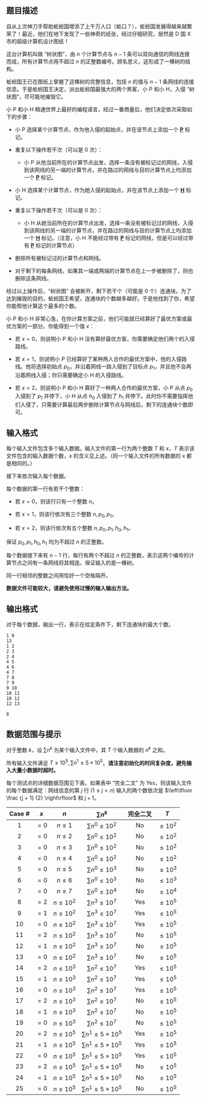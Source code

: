 ## 题目描述

自从上次神刀手帮助蚯蚓国增添了上千万人口（蚯口？），蚯蚓国发展得越来越繁荣了！最近，他们在地下发现了一些神奇的纸张，经过仔细研究，居然是 D 国 X 市的超级计算机设计图纸！

这台计算机叫做 “树状图”，由 $n$ 个计算节点与 $n - 1$ 条可以双向通信的网线连接而成，所有计算节点用不超过 $n$ 的正整数编号。顾名思义，这形成了一棵树的结构。

蚯蚓国王已在图纸上掌握了这棵树的完整信息，包括 $n$ 的值与 $n - 1$ 条网线的连接信息。于是蚯蚓国王决定，派出蚯蚓国最强大的两个黑客，小 P 和小 H，入侵 “树状图”，尽可能地摧毁它。

小 P 和小 H 精通世界上最好的编程语言，经过一番商量后，他们决定依次采取如 下的步骤：
* 小 P 选择某个计算节点，作为他入侵的起始点，并在该节点上添加一个 **<u>P</u>** 标记。
* 重复以下操作若干次（可以是 $0$ 次）：
    * 小 P 从他当前所在的计算节点出发，选择一条没有被标记过的网线，入侵到该网线的另一端的计算节点，并在路过的网线与目的计算节点上均添加一个 **<u>P</u>** 标记。
* 小 H 选择某个计算节点，作为她入侵的起始点，并在该节点上添加一个 **<u>H</u>** 标记。
* 重复以下操作若干次（可以是 $0$ 次）：
    * 小 H 从她当前所在的计算节点出发，选择一条没有被标记过的网线，入侵到该网线的另一端的计算节点，并在路过的网线与目的计算节点上均添加一个 **<u>H</u>** 标记。（注意，小 H 不能经过带有 **<u>P</u>** 标记的网线，但是可以经过带有 **<u>P</u>** 标记的计算节点）
* 删除所有被标记过的计算节点和网线。
* 对于剩下的每条网线，如果其一端或两端的计算节点在上一步被删除了，则也删除这条网线。

经过以上操作后，“树状图” 会被断开，剩下若干个（可能是 $0$ 个）连通块。为了达到摧毁的目的，蚯蚓国王希望，连通块的个数越多越好。于是他找到了你，希望你能帮他计算这个最多的个数。

小 P 和小 H 非常心急，在你计算方案之前，他们可能就已经算好了最优方案或最优方案的一部分。你能得到一个值 $x$：
* 若 $x = 0$，则说明小 P 和小 H 没有算好最优方案，你需要确定他们两个的入侵路线。
* 若 $x = 1$，则说明小 P 已经算好了某种两人合作的最优方案中，他的入侵路线。他将选择初始点 $p_0$，并沿着网线一路入侵到了目标点 $p_1$，并且他不会再沿着网线入侵；你只需要确定小 H 的入侵路线。
* 若 $x = 2$，则说明小 P 和小 H 算好了一种两人合作的最优方案，小 P 从点 $p_0$ 入侵到了 $p_1$ 并停下，小 H 从点 $h_0$ 入侵到了 $h_1$ 并停下。此时你不需要指挥他们入侵了，只需要计算最后两步删除计算节点与网线后，剩下的连通块个数即可。

## 输入格式

每个输入文件包含多个输入数据。输入文件的第一行为两个整数 $T$ 和 $x$，$T$ 表示该文件包含的输入数据个数，$x$ 的含义见上述。（同一个输入文件的所有数据的 x 都是相同的。）

接下来依次输入每个数据。

每个数据的第一行有若干个整数：
* 若 $x = 0$，则该行只有一个整数 $n$。
* 若 $x = 1$，则该行依次有三个整数 $n, p_0, p_1$。
* 若 $x = 2$，则该行依次有五个整数 $n, p_0, p_1, h_0, h_1$。

保证 $p_0, p_1, h_0, h_1$ 均为不超过 $n$ 的正整数。

每个数据接下来有 $n − 1$ 行，每行有两个不超过 $n$ 的正整数，表示这两个编号的计算节点之间有一条网线将其相连。保证输入的是一棵树。

同一行相邻的整数之间用恰好一个空格隔开。

**数据文件可能较大，请避免使用过慢的输入输出方法。**


## 输出格式

对于每个数据，输出一行，表示在给定条件下，剩下连通块的最大个数。

```input1
1 0
13
1 2
2 3
2 4
4 5
4 6
4 7
7 8
7 9
9 10
10 11
10 12
12 13
```

```output1
8
```

## 数据范围与提示

对于整数 $k$，设 $\sum n^k$ 为某个输入文件中，其 $T$ 个输入数据的 $n^k$ 之和。

所有输入文件满足 $T \leq 10^5, \sum n^1 \leq 5 \times 10^5$。**请注意初始化的时间复杂度，避免输入大量小数据时超时。**

每个测试点的详细数据范围见下表。如果表中 “完全二叉” 为 Yes，则该输入文件的每个数据满足：网线信息的第 $j$ 行 $(1 \leq j < n)$ 输入的两个数依次是 $\left\lfloor \frac {j + 1} {2} \right\rfloor$ 和 $j + 1$。

<!-- BEGIN: Migrated markdown table -->

| Case # | $x$ | $n$ | $\sum n^k$ | 完全二叉 | $T$ |
|:-:|:-:|:-:|:-:|:-:|:-:|
| 1 | $= 0$ | $n \leq 1$ | $\sum n^0 \leq 10^2$ | No | $\leq 10^2$ |
| 2 | $= 0$ | $n \leq 2$ | $\sum n^0 \leq 10^2$ | No | $\leq 10^2$ |
| 3 | $= 0$ | $n \leq 3$ | $\sum n^0 \leq 10^2$ | No | $\leq 10^2$ |
| 4 | $= 0$ | $n \leq 4$ | $\sum n^0 \leq 10^2$ | No | $\leq 10^2$ |
| 5 | $= 0$ | $n \leq 5$ | $\sum n^0 \leq 10^3$ | No | $\leq 10^3$ |
| 6 | $= 0$ | $n \leq 6$ | $\sum n^0 \leq 10^3$ | No | $\leq 10^3$ |
| 7 | $= 0$ | $n \leq 7$ | $\sum n^0 \leq 10^4$ | No | $\leq 10^4$ |
| 8 | $= 2$ | $n \leq 10^2$ | $\sum n^3 \leq 10^7$ | Yes | $\leq 10^5$ |
| 9 | $= 1$ | $n \leq 10^2$ | $\sum n^3 \leq 10^7$ | Yes | $\leq 10^5$ |
| 10 | $= 0$ | $n \leq 10^2$ | $\sum n^3 \leq 10^7$ | Yes | $\leq 10^5$ |
| 11 | $= 2$ | $n \leq 10^2$ | $\sum n^3 \leq 10^7$ | No | $\leq 10^5$ |
| 12 | $= 1$ | $n \leq 10^2$ | $\sum n^3 \leq 10^7$ | No | $\leq 10^5$ |
| 13 | $= 0$ | $n \leq 10^2$ | $\sum n^3 \leq 10^7$ | No | $\leq 10^5$ |
| 14 | $= 2$ | $n \leq 10^3$ | $\sum n^2 \leq 10^7$ | Yes | $\leq 10^5$ |
| 15 | $= 1$ | $n \leq 10^3$ | $\sum n^2 \leq 10^7$ | Yes | $\leq 10^5$ |
| 16 | $= 0$ | $n \leq 10^3$ | $\sum n^2 \leq 10^7$ | Yes | $\leq 10^5$ |
| 17 | $= 2$ | $n \leq 10^3$ | $\sum n^2 \leq 10^7$ | No | $\leq 10^5$ |
| 18 | $= 1$ | $n \leq 10^3$ | $\sum n^2 \leq 10^7$ | No | $\leq 10^5$ |
| 19 | $= 0$ | $n \leq 10^3$ | $\sum n^2 \leq 10^7$ | No | $\leq 10^5$ |
| 20 | $= 2$ | $n \leq 10^5$ | $\sum n^1 \leq 5 \times 10^5$ | Yes | $\leq 10^5$ |
| 21 | $= 1$ | $n \leq 10^5$ | $\sum n^1 \leq 5 \times 10^5$ | Yes | $\leq 10^5$ |
| 22 | $= 0$ | $n \leq 10^5$ | $\sum n^1 \leq 5 \times 10^5$ | Yes | $\leq 10^5$ |
| 23 | $= 2$ | $n \leq 10^5$ | $\sum n^1 \leq 5 \times 10^5$ | No | $\leq 10^5$ |
| 24 | $= 1$ | $n \leq 10^5$ | $\sum n^1 \leq 5 \times 10^5$ | No | $\leq 10^5$ |
| 25 | $= 0$ | $n \leq 10^5$ | $\sum n^1 \leq 5 \times 10^5$ | No | $\leq 10^5$ |

<!-- Migrated from original HTML table:
<table class='ui celled table'>
<thead>
    <tr>
        <th style='text-align: center;'> Case # </th>
        <th style='text-align: center;'> $x$ </th>
        <th style='text-align: center;'> $n$ </th>
        <th style='text-align: center;'> $\sum n^k$ </th>
        <th style='text-align: center;'>完全二叉</th>
        <th style='text-align: center;'> $T$ </th>
    </tr>
</thead>
<tbody>
    <tr>
        <td style='text-align: center;'>1</td>
        <td style='text-align: center;' rowspan='7'> $= 0$ </td>
        <td style='text-align: center;'> $n \leq 1$ </td>
        <td style='text-align: center;' rowspan='4'> $\sum n^0 \leq 10^2$ </td>
        <td style='text-align: center;' rowspan='7'> No </td>
        <td style='text-align: center;' rowspan='4'> $\leq 10^2$ </td>
    </tr>
    <tr>
        <td style='text-align: center;'>2</td>
        <td style='text-align: center;'> $n \leq 2$ </td>
    </tr>
    <tr>
        <td style='text-align: center;'>3</td>
        <td style='text-align: center;'> $n \leq 3$ </td>
    </tr>
    <tr>
        <td style='text-align: center;'>4</td>
        <td style='text-align: center;'> $n \leq 4$ </td>
    </tr>
    <tr>
        <td style='text-align: center;'>5</td>
        <td style='text-align: center;'> $n \leq 5$ </td>
        <td style='text-align: center;' rowspan='2'> $\sum n^0 \leq 10^3$ </td>
        <td style='text-align: center;' rowspan='2'> $\leq 10^3$ </td>
    </tr>
    <tr>
        <td style='text-align: center;'>6</td>
        <td style='text-align: center;'> $n \leq 6$ </td>
    </tr>
    <tr>
        <td style='text-align: center;'>7</td>
        <td style='text-align: center;'> $n \leq 7$ </td>
        <td style='text-align: center;'> $\sum n^0 \leq 10^4$ </td>
        <td style='text-align: center;'> $\leq 10^4$ </td>
    </tr>
    <tr>
        <td style='text-align: center;'>8</td>
        <td style='text-align: center;'> $= 2$ </td>
        <td style='text-align: center;' rowspan='6'> $n \leq 10^2$ </td>
        <td style='text-align: center;' rowspan='6'> $\sum n^3 \leq 10^7$ </td>
        <td style='text-align: center;' rowspan='3'> Yes </td>
        <td style='text-align: center;' rowspan='18'> $\leq 10^5$ </td>
    </tr>
    <tr>
        <td style='text-align: center;'>9</td>
        <td style='text-align: center;'> $= 1$ </td>
    </tr>
    <tr>
        <td style='text-align: center;'>10</td>
        <td style='text-align: center;'> $= 0$ </td>
    </tr>
    <tr>
        <td style='text-align: center;'>11</td>
        <td style='text-align: center;'> $= 2$ </td>
        <td style='text-align: center;' rowspan='3'> No </td>
    </tr>
    <tr>
        <td style='text-align: center;'>12</td>
        <td style='text-align: center;'> $= 1$ </td>
    </tr>
    <tr>
        <td style='text-align: center;'>13</td>
        <td style='text-align: center;'> $= 0$ </td>
    </tr>
    <tr>
        <td style='text-align: center;'>14</td>
        <td style='text-align: center;'> $= 2$ </td>
        <td style='text-align: center;' rowspan='6'> $n \leq 10^3$ </td>
        <td style='text-align: center;' rowspan='6'> $\sum n^2 \leq 10^7$ </td>
        <td style='text-align: center;' rowspan='3'> Yes </td>
    </tr>
    <tr>
        <td style='text-align: center;'>15</td>
        <td style='text-align: center;'> $= 1$ </td>
    </tr>
    <tr>
        <td style='text-align: center;'>16</td>
        <td style='text-align: center;'> $= 0$ </td>
    </tr>
    <tr>
        <td style='text-align: center;'>17</td>
        <td style='text-align: center;'> $= 2$ </td>
        <td style='text-align: center;' rowspan='3'> No </td>
    </tr>
    <tr>
        <td style='text-align: center;'>18</td>
        <td style='text-align: center;'> $= 1$ </td>
    </tr>
    <tr>
        <td style='text-align: center;'>19</td>
        <td style='text-align: center;'> $= 0$ </td>
    </tr>
    <tr>
        <td style='text-align: center;'>20</td>
        <td style='text-align: center;'> $= 2$ </td>
        <td style='text-align: center;' rowspan='6'> $n \leq 10^5$ </td>
        <td style='text-align: center;' rowspan='6'> $\sum n^1 \leq 5 \times 10^5$ </td>
        <td style='text-align: center;' rowspan='3'> Yes </td>
    </tr>
    <tr>
        <td style='text-align: center;'>21</td>
        <td style='text-align: center;'> $= 1$ </td>
    </tr>
    <tr>
        <td style='text-align: center;'>22</td>
        <td style='text-align: center;'> $= 0$ </td>
    </tr>
    <tr>
        <td style='text-align: center;'>23</td>
        <td style='text-align: center;'> $= 2$ </td>
        <td style='text-align: center;' rowspan='3'> No </td>
    </tr>
    <tr>
        <td style='text-align: center;'>24</td>
        <td style='text-align: center;'> $= 1$ </td>
    </tr>
    <tr>
        <td style='text-align: center;'>25</td>
        <td style='text-align: center;'> $= 0$ </td>
    </tr>
</tbody>
</table>
-->

<!-- END: Migrated markdown table -->

